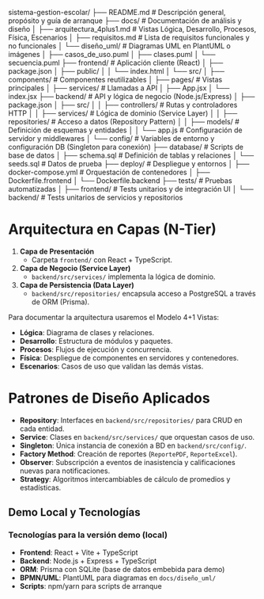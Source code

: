 sistema-gestion-escolar/
├── README.md # Descripción general, propósito y guía de arranque
├── docs/ # Documentación de análisis y diseño
│ ├── arquitectura_4plus1.md # Vistas Lógica, Desarrollo, Procesos, Física, Escenarios
│ ├── requisitos.md # Lista de requisitos funcionales y no funcionales
│ └── diseño_uml/ # Diagramas UML en PlantUML o imágenes
│ ├── casos_de_uso.puml
│ ├── clases.puml
│ └── secuencia.puml
├── frontend/ # Aplicación cliente (React)
│ ├── package.json
│ ├── public/
│ │ └── index.html
│ └── src/
│ ├── components/ # Componentes reutilizables
│ ├── pages/ # Vistas principales
│ ├── services/ # Llamadas a API
│ ├── App.jsx
│ └── index.jsx
├── backend/ # API y lógica de negocio (Node.js/Express)
│ ├── package.json
│ ├── src/
│ │ ├── controllers/ # Rutas y controladores HTTP
│ │ ├── services/ # Lógica de dominio (Service Layer)
│ │ ├── repositories/ # Acceso a datos (Repository Pattern)
│ │ ├── models/ # Definición de esquemas y entidades
│ │ └── app.js # Configuración de servidor y middlewares
│ └── config/ # Variables de entorno y configuración DB (Singleton para conexión)
├── database/ # Scripts de base de datos
│ ├── schema.sql # Definición de tablas y relaciones
│ └── seeds.sql # Datos de prueba
├── deploy/ # Despliegue y entornos
│ ├── docker-compose.yml # Orquestación de contenedores
│ ├── Dockerfile.frontend
│ └── Dockerfile.backend
├── tests/ # Pruebas automatizadas
│ ├── frontend/ # Tests unitarios y de integración UI
│ └── backend/ # Tests unitarios de servicios y repositorios

# Arquitectura en Capas (N-Tier)

1. **Capa de Presentación**
   - Carpeta `frontend/` con React + TypeScript.
2. **Capa de Negocio (Service Layer)**
   - `backend/src/services/` implementa la lógica de dominio.
3. **Capa de Persistencia (Data Layer)**
   - `backend/src/repositories/` encapsula acceso a PostgreSQL a través de ORM (Prisma).

Para documentar la arquitectura usaremos el Modelo 4+1 Vistas:

- **Lógica**: Diagrama de clases y relaciones.
- **Desarrollo**: Estructura de módulos y paquetes.
- **Procesos**: Flujos de ejecución y concurrencia.
- **Física**: Despliegue de componentes en servidores y contenedores.
- **Escenarios**: Casos de uso que validan las demás vistas.

# Patrones de Diseño Aplicados

- **Repository**: Interfaces en `backend/src/repositories/` para CRUD en cada entidad.
- **Service**: Clases en `backend/src/services/` que orquestan casos de uso.
- **Singleton**: Única instancia de conexión a BD en `backend/src/config/`.
- **Factory Method**: Creación de reportes (`ReportePDF`, `ReporteExcel`).
- **Observer**: Subscripción a eventos de inasistencia y calificaciones nuevas para notificaciones.
- **Strategy**: Algoritmos intercambiables de cálculo de promedios y estadísticas.

## Demo Local y Tecnologías

### Tecnologías para la versión demo (local)

- **Frontend**: React + Vite + TypeScript
- **Backend**: Node.js + Express + TypeScript
- **ORM**: Prisma con SQLite (base de datos embebida para demo)
- **BPMN/UML**: PlantUML para diagramas en `docs/diseño_uml/`
- **Scripts**: npm/yarn para scripts de arranque

